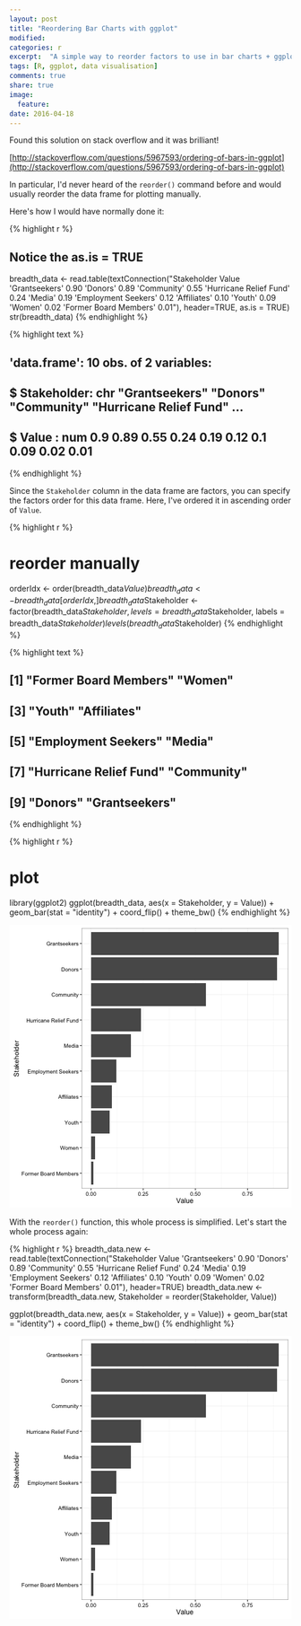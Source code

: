 ```yaml
---
layout: post
title: "Reordering Bar Charts with ggplot"
modified:
categories: r
excerpt:  "A simple way to reorder factors to use in bar charts + ggplot"
tags: [R, ggplot, data visualisation]
comments: true
share: true
image:
  feature:
date: 2016-04-18
---
```

  
Found this solution on stack overflow and it was brilliant!
  
[http://stackoverflow.com/questions/5967593/ordering-of-bars-in-ggplot](http://stackoverflow.com/questions/5967593/ordering-of-bars-in-ggplot)

In particular, I'd never heard of the `reorder()` command before and would 
usually reorder the data frame for plotting manually.

Here's how I would have normally done it:
  

{% highlight r %}
## Notice the as.is = TRUE
breadth_data <- read.table(textConnection("Stakeholder  Value
                                          'Grantseekers'  0.90
                                          'Donors'    0.89
                                          'Community' 0.55
                                          'Hurricane Relief Fund' 0.24
                                          'Media' 0.19
                                          'Employment Seekers'    0.12
                                          'Affiliates'    0.10
                                          'Youth' 0.09
                                          'Women' 0.02
                                          'Former Board Members'  0.01"), 
                           header=TRUE, 
                           as.is = TRUE)
str(breadth_data)
{% endhighlight %}



{% highlight text %}
## 'data.frame':	10 obs. of  2 variables:
##  $ Stakeholder: chr  "Grantseekers" "Donors" "Community" "Hurricane Relief Fund" ...
##  $ Value      : num  0.9 0.89 0.55 0.24 0.19 0.12 0.1 0.09 0.02 0.01
{% endhighlight %}

Since the `Stakeholder` column in the data frame are factors, you can specify 
the factors order for this data frame. Here, I've ordered it in ascending order 
of `Value`.


{% highlight r %}
# reorder manually
orderIdx <- order(breadth_data$Value)
breadth_data <- breadth_data[orderIdx, ]
breadth_data$Stakeholder <- factor(breadth_data$Stakeholder,
                                   levels = breadth_data$Stakeholder,
                                   labels = breadth_data$Stakeholder)
levels(breadth_data$Stakeholder)
{% endhighlight %}



{% highlight text %}
##  [1] "Former Board Members"  "Women"                
##  [3] "Youth"                 "Affiliates"           
##  [5] "Employment Seekers"    "Media"                
##  [7] "Hurricane Relief Fund" "Community"            
##  [9] "Donors"                "Grantseekers"
{% endhighlight %}



{% highlight r %}
# plot
library(ggplot2)
ggplot(breadth_data, aes(x = Stakeholder, y = Value)) + 
  geom_bar(stat = "identity") +
  coord_flip() +
  theme_bw()
{% endhighlight %}

![center](/images/2016-04-18-reordering-bar-charts-with-ggplot/unnamed-chunk-2-1.png)

With the `reorder()` function, this whole process is simplified.  Let's start the whole 
process again:


{% highlight r %}
breadth_data.new <- read.table(textConnection("Stakeholder  Value
                                          'Grantseekers'  0.90
                                              'Donors'    0.89
                                              'Community' 0.55
                                              'Hurricane Relief Fund' 0.24
                                              'Media' 0.19
                                              'Employment Seekers'    0.12
                                              'Affiliates'    0.10
                                              'Youth' 0.09
                                              'Women' 0.02
                                              'Former Board Members'  0.01"), 
                               header=TRUE)
breadth_data.new <- transform(breadth_data.new,
                          Stakeholder = reorder(Stakeholder, Value))

ggplot(breadth_data.new, aes(x = Stakeholder, y = Value)) +
  geom_bar(stat = "identity") +
  coord_flip() +
  theme_bw()
{% endhighlight %}

![center](/images/2016-04-18-reordering-bar-charts-with-ggplot/unnamed-chunk-3-1.png)

